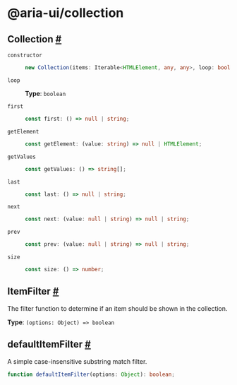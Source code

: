 # @aria-ui/collection

## Collection <a id="collection" href="#collection">#</a>

<dl>

<dt>

`constructor`

</dt>

<dd>

```ts
new Collection(items: Iterable<HTMLElement, any, any>, loop: boolean)
```

</dd>

<dt>

`loop`

</dt>

<dd>

**Type**: `boolean`

</dd>

<dt>

`first`

</dt>

<dd>

```ts
const first: () => null | string;
```

</dd>

<dt>

`getElement`

</dt>

<dd>

```ts
const getElement: (value: string) => null | HTMLElement;
```

</dd>

<dt>

`getValues`

</dt>

<dd>

```ts
const getValues: () => string[];
```

</dd>

<dt>

`last`

</dt>

<dd>

```ts
const last: () => null | string;
```

</dd>

<dt>

`next`

</dt>

<dd>

```ts
const next: (value: null | string) => null | string;
```

</dd>

<dt>

`prev`

</dt>

<dd>

```ts
const prev: (value: null | string) => null | string;
```

</dd>

<dt>

`size`

</dt>

<dd>

```ts
const size: () => number;
```

</dd>

</dl>

## ItemFilter <a id="item-filter" href="#item-filter">#</a>

The filter function to determine if an item should be shown in the collection.

**Type**: `(options: Object) => boolean`

## defaultItemFilter <a id="default-item-filter" href="#default-item-filter">#</a>

A simple case-insensitive substring match filter.

```ts
function defaultItemFilter(options: Object): boolean;
```
